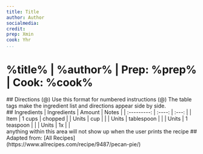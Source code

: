 ```yaml
---
title: Title
author: Author
socialmedia:
credit:
prep: Xmin
cook: Yhr
...
```


# %title% | %author% | Prep: %prep% | Cook: %cook%

<div class="container">
<div class="sidebyside">
## Directions
(@) Use this format for numbered instructions
(@) The table tags make the ingredient list and directions appear side by side.
</div>

<div class="sidebyside">
## Ingredients
| Ingredients | Amount | Notes |
| :---------: | :----: | :---: |
| Item | 1 cups | chopped |
| Units | cup |  |
| Units | tablespoon |  |
| Units | 1 teaspoon |  |
| Units | 1x |  |
</div>
</div>


<div class="noprint">
    anything within this area will not show up when the user prints the recipe
## Adapted from: [All Recipes](https://www.allrecipes.com/recipe/9487/pecan-pie/)
</div>
